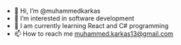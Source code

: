 - 👋 Hi, I’m @muhammedkarkas
- 👀 I’m interested in software development
- 🌱 I am currently learning React and C# programming
- 📫 How to reach me muhammed.karkas13@gmail.com 



